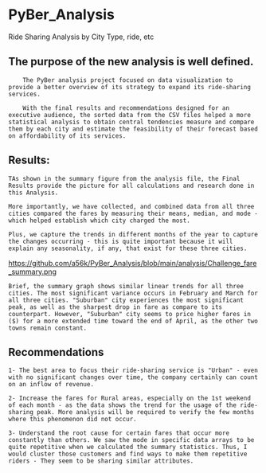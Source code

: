 # PyBer_Analysis
Ride Sharing Analysis by City Type, ride, etc

## The purpose of the new analysis is well defined. 

        The PyBer analysis project focused on data visualization to provide a better overview of its strategy to expand its ride-sharing services. 
        
        With the final results and recommendations designed for an executive audience, the sorted data from the CSV files helped a more statistical analysis to obtain central tendencies measure and compare them by each city and estimate the feasibility of their forecast based on affordability of its services.

## Results:

    TAs shown in the summary figure from the analysis file, the Final Results provide the picture for all calculations and research done in this Analysis.

    More importantly, we have collected, and combined data from all three cities compared the fares by measuring their means, median, and mode - which helped establish which city charged the most. 

    Plus, we capture the trends in different months of the year to capture the changes occurring - this is quite important because it will explain any seasonality, if any, that exist for these three cities. 

https://github.com/a56k/PyBer_Analysis/blob/main/analysis/Challenge_fare_summary.png

    Brief, the summary graph shows similar linear trends for all three cities. The most significant variance occurs in February and March for all three cities. "Suburban" city experiences the most significant peak, as well as the sharpest drop in fare as compare to its counterpart. However, "Suburban" city seems to price higher fares in ($) for a more extended time toward the end of April, as the other two towns remain constant.

## Recommendations

    1- The best area to focus their ride-sharing service is "Urban" - even with no significant changes over time, the company certainly can count on an inflow of revenue.
    
    2- Increase the fares for Rural areas, especially on the 1st weekend of each month - as the data shows the trend for the usage of the ride-sharing peak. More analysis will be required to verify the few months where this phenomenon did not occur. 
    
    3- Understand the root cause for certain fares that occur more constantly than others. We saw the mode in specific data arrays to be quite repetitive when we calculated the summary statistics. Thus, I would cluster those customers and find ways to make them repetitive riders - They seem to be sharing similar attributes. 
